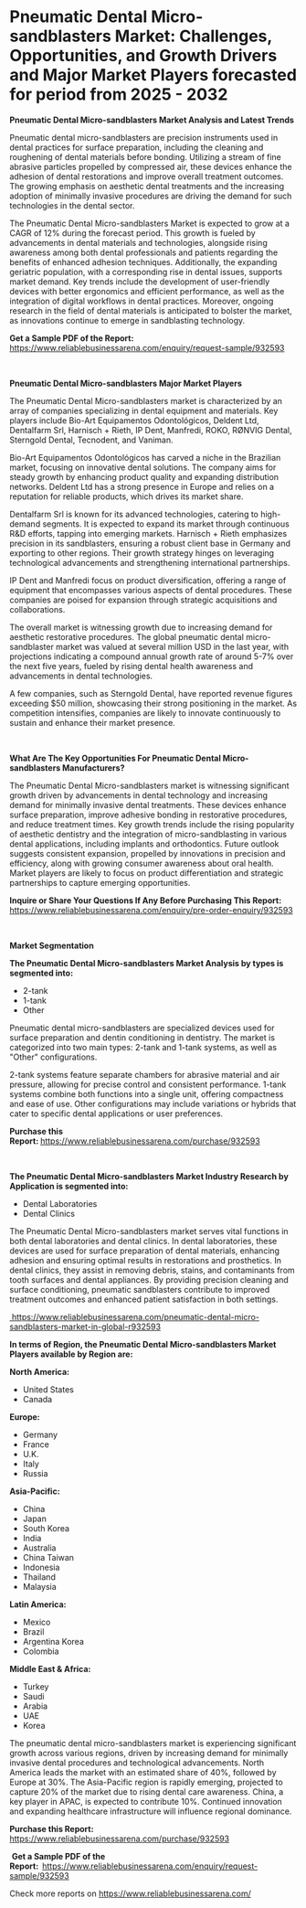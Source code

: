 <p><h1>Pneumatic Dental Micro-sandblasters Market: Challenges, Opportunities, and Growth Drivers and Major Market Players forecasted for period from 2025 - 2032</h1></p><p><strong>Pneumatic Dental Micro-sandblasters Market Analysis and Latest Trends</strong></p>
<p><p>Pneumatic dental micro-sandblasters are precision instruments used in dental practices for surface preparation, including the cleaning and roughening of dental materials before bonding. Utilizing a stream of fine abrasive particles propelled by compressed air, these devices enhance the adhesion of dental restorations and improve overall treatment outcomes. The growing emphasis on aesthetic dental treatments and the increasing adoption of minimally invasive procedures are driving the demand for such technologies in the dental sector.</p><p>The Pneumatic Dental Micro-sandblasters Market is expected to grow at a CAGR of 12% during the forecast period. This growth is fueled by advancements in dental materials and technologies, alongside rising awareness among both dental professionals and patients regarding the benefits of enhanced adhesion techniques. Additionally, the expanding geriatric population, with a corresponding rise in dental issues, supports market demand. Key trends include the development of user-friendly devices with better ergonomics and efficient performance, as well as the integration of digital workflows in dental practices. Moreover, ongoing research in the field of dental materials is anticipated to bolster the market, as innovations continue to emerge in sandblasting technology.</p></p>
<p><strong>Get a Sample PDF of the Report:&nbsp;</strong> <a href="https://www.reliablebusinessarena.com/enquiry/request-sample/932593?utm_campaign=3510&utm_medium=2&utm_source=Github&utm_content=ia&utm_term=21032025&utm_id=pneumatic-dental-micro-sandblasters">https://www.reliablebusinessarena.com/enquiry/request-sample/932593</a></p>
<p>&nbsp;</p>
<p><strong>Pneumatic Dental Micro-sandblasters Major Market Players</strong></p>
<p><p>The Pneumatic Dental Micro-sandblasters market is characterized by an array of companies specializing in dental equipment and materials. Key players include Bio-Art Equipamentos Odontológicos, Deldent Ltd, Dentalfarm Srl, Harnisch + Rieth, IP Dent, Manfredi, ROKO, RØNVIG Dental, Sterngold Dental, Tecnodent, and Vaniman. </p><p>Bio-Art Equipamentos Odontológicos has carved a niche in the Brazilian market, focusing on innovative dental solutions. The company aims for steady growth by enhancing product quality and expanding distribution networks. Deldent Ltd has a strong presence in Europe and relies on a reputation for reliable products, which drives its market share. </p><p>Dentalfarm Srl is known for its advanced technologies, catering to high-demand segments. It is expected to expand its market through continuous R&D efforts, tapping into emerging markets. Harnisch + Rieth emphasizes precision in its sandblasters, ensuring a robust client base in Germany and exporting to other regions. Their growth strategy hinges on leveraging technological advancements and strengthening international partnerships.</p><p>IP Dent and Manfredi focus on product diversification, offering a range of equipment that encompasses various aspects of dental procedures. These companies are poised for expansion through strategic acquisitions and collaborations.</p><p>The overall market is witnessing growth due to increasing demand for aesthetic restorative procedures. The global pneumatic dental micro-sandblaster market was valued at several million USD in the last year, with projections indicating a compound annual growth rate of around 5-7% over the next five years, fueled by rising dental health awareness and advancements in dental technologies.</p><p>A few companies, such as Sterngold Dental, have reported revenue figures exceeding $50 million, showcasing their strong positioning in the market. As competition intensifies, companies are likely to innovate continuously to sustain and enhance their market presence.</p></p>
<p>&nbsp;</p>
<p><strong>What Are The Key Opportunities For Pneumatic Dental Micro-sandblasters Manufacturers?</strong></p>
<p><p>The Pneumatic Dental Micro-sandblasters market is witnessing significant growth driven by advancements in dental technology and increasing demand for minimally invasive dental treatments. These devices enhance surface preparation, improve adhesive bonding in restorative procedures, and reduce treatment times. Key growth trends include the rising popularity of aesthetic dentistry and the integration of micro-sandblasting in various dental applications, including implants and orthodontics. Future outlook suggests consistent expansion, propelled by innovations in precision and efficiency, along with growing consumer awareness about oral health. Market players are likely to focus on product differentiation and strategic partnerships to capture emerging opportunities.</p></p>
<p><strong>Inquire or Share Your Questions If Any Before Purchasing This Report:</strong> <a href="https://www.reliablebusinessarena.com/enquiry/pre-order-enquiry/932593?utm_campaign=3510&utm_medium=2&utm_source=Github&utm_content=ia&utm_term=21032025&utm_id=pneumatic-dental-micro-sandblasters">https://www.reliablebusinessarena.com/enquiry/pre-order-enquiry/932593</a></p>
<p>&nbsp;</p>
<p><strong>Market Segmentation</strong></p>
<p><strong>The Pneumatic Dental Micro-sandblasters Market Analysis by types is segmented into:</strong></p>
<p><ul><li>2-tank</li><li>1-tank</li><li>Other</li></ul></p>
<p><p>Pneumatic dental micro-sandblasters are specialized devices used for surface preparation and dentin conditioning in dentistry. The market is categorized into two main types: 2-tank and 1-tank systems, as well as "Other" configurations. </p><p>2-tank systems feature separate chambers for abrasive material and air pressure, allowing for precise control and consistent performance. 1-tank systems combine both functions into a single unit, offering compactness and ease of use. Other configurations may include variations or hybrids that cater to specific dental applications or user preferences.</p></p>
<p><strong>Purchase this Report:&nbsp;</strong><a href="https://www.reliablebusinessarena.com/purchase/932593?utm_campaign=3510&utm_medium=2&utm_source=Github&utm_content=ia&utm_term=21032025&utm_id=pneumatic-dental-micro-sandblasters">https://www.reliablebusinessarena.com/purchase/932593</a></p>
<p>&nbsp;</p>
<p><strong>The Pneumatic Dental Micro-sandblasters Market Industry Research by Application is segmented into:</strong></p>
<p><ul><li>Dental Laboratories</li><li>Dental Clinics</li></ul></p>
<p><p>The Pneumatic Dental Micro-sandblasters market serves vital functions in both dental laboratories and dental clinics. In dental laboratories, these devices are used for surface preparation of dental materials, enhancing adhesion and ensuring optimal results in restorations and prosthetics. In dental clinics, they assist in removing debris, stains, and contaminants from tooth surfaces and dental appliances. By providing precision cleaning and surface conditioning, pneumatic sandblasters contribute to improved treatment outcomes and enhanced patient satisfaction in both settings.</p></p>
<p><a href="https://www.reliablebusinessarena.com/pneumatic-dental-micro-sandblasters-market-in-global-r932593?utm_campaign=3510&utm_medium=2&utm_source=Github&utm_content=ia&utm_term=21032025&utm_id=pneumatic-dental-micro-sandblasters">&nbsp;https://www.reliablebusinessarena.com/pneumatic-dental-micro-sandblasters-market-in-global-r932593</a></p>
<p><strong>In terms of Region, the Pneumatic Dental Micro-sandblasters Market Players available by Region are:</strong></p>
<p>
    <p> <strong> North America: </strong>
        <ul>
            <li>United States</li>
            <li>Canada</li>
        </ul>
        </p> 
    <p> <strong> Europe: </strong>
        <ul>
            <li>Germany</li>
            <li>France</li>
            <li>U.K.</li>
            <li>Italy</li>
            <li>Russia</li>
        </ul>
        </p> 
    <p> <strong> Asia-Pacific: </strong>
        <ul>
            <li>China</li>
            <li>Japan</li>
            <li>South Korea</li>
            <li>India</li>
            <li>Australia</li>
            <li>China Taiwan</li>
            <li>Indonesia</li>
            <li>Thailand</li>
            <li>Malaysia</li>
        </ul>
        </p> 
    <p> <strong> Latin America: </strong>
        <ul>
            <li>Mexico</li>
            <li>Brazil</li>
            <li>Argentina Korea</li>
            <li>Colombia</li>
        </ul>
        </p> 
    <p> <strong> Middle East & Africa: </strong>
        <ul>
            <li>Turkey</li>
            <li>Saudi</li>
            <li>Arabia</li>
            <li>UAE</li>
            <li>Korea</li>
        </ul>
    </p>
    </p>
<p><p>The pneumatic dental micro-sandblasters market is experiencing significant growth across various regions, driven by increasing demand for minimally invasive dental procedures and technological advancements. North America leads the market with an estimated share of 40%, followed by Europe at 30%. The Asia-Pacific region is rapidly emerging, projected to capture 20% of the market due to rising dental care awareness. China, a key player in APAC, is expected to contribute 10%. Continued innovation and expanding healthcare infrastructure will influence regional dominance.</p></p>
<p><strong>Purchase this Report: </strong><a href="https://www.reliablebusinessarena.com/purchase/932593?utm_campaign=3510&utm_medium=2&utm_source=Github&utm_content=ia&utm_term=21032025&utm_id=pneumatic-dental-micro-sandblasters">https://www.reliablebusinessarena.com/purchase/932593</a></p>
<p>&nbsp;<strong>Get a Sample PDF of the Report:&nbsp;&nbsp;</strong><a href="https://www.reliablebusinessarena.com/enquiry/request-sample/932593?utm_campaign=3510&utm_medium=2&utm_source=Github&utm_content=ia&utm_term=21032025&utm_id=pneumatic-dental-micro-sandblasters">https://www.reliablebusinessarena.com/enquiry/request-sample/932593</a></p>
<p><strong></strong></p>
<p>Check more reports on <a href="https://www.reliablebusinessarena.com/?utm_campaign=3510&utm_medium=2&utm_source=Github&utm_content=ia&utm_term=21032025&utm_id=pneumatic-dental-micro-sandblasters">https://www.reliablebusinessarena.com/</a></p>
